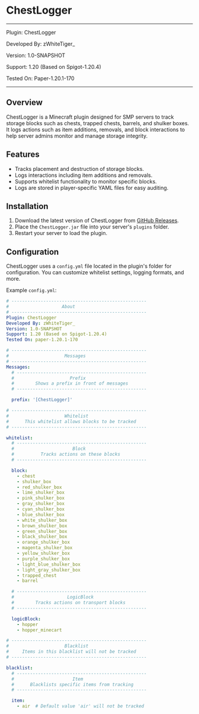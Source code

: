 # ChestLogger

---

Plugin: ChestLogger

Developed By: zWhiteTiger_

Version: 1.0-SNAPSHOT

Support: 1.20 (Based on Spigot-1.20.4)

Tested On: Paper-1.20.1-170

---

## Overview

ChestLogger is a Minecraft plugin designed for SMP servers to track storage blocks such as chests, trapped chests, barrels, and shulker boxes. It logs actions such as item additions, removals, and block interactions to help server admins monitor and manage storage integrity.

## Features

- Tracks placement and destruction of storage blocks.
- Logs interactions including item additions and removals.
- Supports whitelist functionality to monitor specific blocks.
- Logs are stored in player-specific YAML files for easy auditing.

## Installation

1. Download the latest version of ChestLogger from [GitHub Releases](https://github.com/your-repository).
2. Place the `ChestLogger.jar` file into your server's `plugins` folder.
3. Restart your server to load the plugin.

## Configuration

ChestLogger uses a `config.yml` file located in the plugin's folder for configuration. You can customize whitelist settings, logging formats, and more.

Example `config.yml`:

```yml
# ---------------------------------------------------
#                    About
# ---------------------------------------------------
Plugin: ChestLogger
Developed By: zWhiteTiger_
Version: 1.0-SNAPSHOT
Support: 1.20 (Based on Spigot-1.20.4)
Tested On: paper-1.20.1-170

# ---------------------------------------------------
#                     Messages
# ---------------------------------------------------
Messages:
  # -------------------------------------------------
  #                     Prefix
  #        Shows a prefix in front of messages
  # -------------------------------------------------

  prefix: '[ChestLogger]'

# ---------------------------------------------------
#                     Whitelist
#      This whitelist allows blocks to be tracked
# ---------------------------------------------------

whitelist:
  # -------------------------------------------------
  #                      Block
  #          Tracks actions on these blocks
  # -------------------------------------------------

  block:
    - chest
    - shulker_box
    - red_shulker_box
    - lime_shulker_box
    - pink_shulker_box
    - gray_shulker_box
    - cyan_shulker_box
    - blue_shulker_box
    - white_shulker_box
    - brown_shulker_box
    - green_shulker_box
    - black_shulker_box
    - orange_shulker_box
    - magenta_shulker_box
    - yellow_shulker_box
    - purple_shulker_box
    - light_blue_shulker_box
    - light_gray_shulker_box
    - trapped_chest
    - barrel

  # -------------------------------------------------
  #                    LogicBlock
  #        Tracks actions on transport blocks
  # -------------------------------------------------

  logicBlock:
    - hopper
    - hopper_minecart

# ---------------------------------------------------
#                     Blacklist
#     Items in this blacklist will not be tracked
# ---------------------------------------------------

blacklist:
  # -------------------------------------------------
  #                      Item
  #      Blacklists specific items from tracking
  # -------------------------------------------------

  item:
    - air  # Default value 'air' will not be tracked
